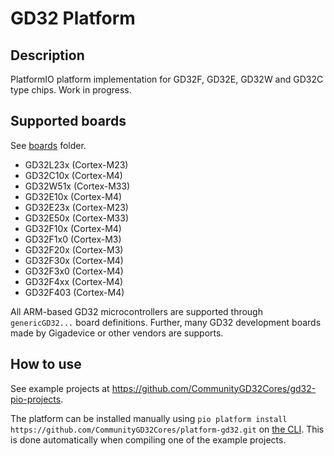 # GD32 Platform

## Description

PlatformIO platform implementation for GD32F, GD32E, GD32W and GD32C type chips. Work in progress.

## Supported boards

See [boards](https://github.com/CommunityGD32Cores/platform-gd32/tree/main/boards) folder.

* GD32L23x (Cortex-M23)
* GD32C10x (Cortex-M4)
* GD32W51x (Cortex-M33)
* GD32E10x (Cortex-M4)
* GD32E23x (Cortex-M23)
* GD32E50x (Cortex-M33)
* GD32F10x (Cortex-M4)
* GD32F1x0 (Cortex-M3)
* GD32F20x (Cortex-M3)
* GD32F30x (Cortex-M4)
* GD32F3x0 (Cortex-M4)
* GD32F4xx (Cortex-M4)
* GD32F403 (Cortex-M4)

All ARM-based GD32 microcontrollers are supported through `genericGD32...` board definitions. Further, many GD32 development boards made by Gigadevice or other vendors are supports.

## How to use

See example projects at https://github.com/CommunityGD32Cores/gd32-pio-projects. 

The platform can be installed manually using `pio platform install https://github.com/CommunityGD32Cores/platform-gd32.git` on [the CLI](https://docs.platformio.org/en/latest/integration/ide/vscode.html#platformio-core-cli). This is done automatically when compiling one of the example projects. 
